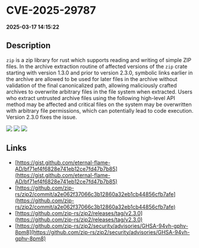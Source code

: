 # CVE-2025-29787

**2025-03-17 14:15:22**

## Description
`zip` is a zip library for rust which supports reading and writing of simple ZIP files. In the archive extraction routine of affected versions of the `zip` crate starting with version 1.3.0 and prior to version 2.3.0, symbolic links earlier in the archive are allowed to be used for later files in the archive without validation of the final canonicalized path, allowing maliciously crafted archives to overwrite arbitrary files in the file system when extracted. Users who extract untrusted archive files using the following high-level API method may be affected and critical files on the system may be overwritten with arbitrary file permissions, which can potentially lead to code execution. Version 2.3.0 fixes the issue.

![](https://img.shields.io/static/v1?label=Score&message=7.3&color=red)
![](https://img.shields.io/static/v1?label=Severity&message=HIGH&color=red)
![](https://img.shields.io/static/v1?label=CWE&message=Traversal&color=green)

## Links
- [https://gist.github.com/eternal-flame-AD/bf71ef4f6828e741eb12ce7fd47b7b85](https://gist.github.com/eternal-flame-AD/bf71ef4f6828e741eb12ce7fd47b7b85)
- [https://github.com/zip-rs/zip2/commit/a2e062f37066c3b12860a32eb1cb44856cfb7afe](https://github.com/zip-rs/zip2/commit/a2e062f37066c3b12860a32eb1cb44856cfb7afe)
- [https://github.com/zip-rs/zip2/releases/tag/v2.3.0](https://github.com/zip-rs/zip2/releases/tag/v2.3.0)
- [https://github.com/zip-rs/zip2/security/advisories/GHSA-94vh-gphv-8pm8](https://github.com/zip-rs/zip2/security/advisories/GHSA-94vh-gphv-8pm8)
